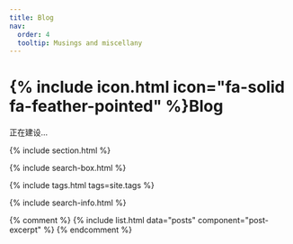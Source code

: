 ```yaml
---
title: Blog
nav:
  order: 4
  tooltip: Musings and miscellany
---
```


# {% include icon.html icon="fa-solid fa-feather-pointed" %}Blog

正在建设...

{% include section.html %}

{% include search-box.html %}

{% include tags.html tags=site.tags %}

{% include search-info.html %}

{% comment %}
{% include list.html data="posts" component="post-excerpt" %}
{% endcomment %}
